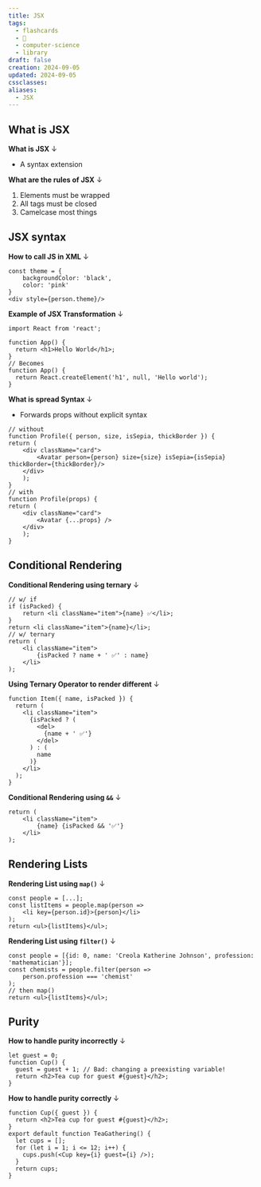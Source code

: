 ```yaml
---
title: JSX
tags:
  - flashcards
  - 🌱
  - computer-science
  - library
draft: false
creation: 2024-09-05
updated: 2024-09-05
cssclasses: 
aliases:
  - JSX
---
```

## What is JSX

**What is JSX**
↓
- A syntax extension
<!--SR:!2024-12-31,15,292-->

**What are the rules of JSX**
↓
1. Elements must be wrapped
2. All tags must be closed
3. Camelcase most things
<!--SR:!2025-01-01,16,292-->

## JSX syntax

**How to call JS in XML**
↓
```tsx
const theme = {
	backgroundColor: 'black',
	color: 'pink'
}
<div style={person.theme}/>
```
<!--SR:!2024-12-30,14,292-->

**Example of JSX Transformation**
↓
```tsx
import React from 'react';

function App() {
  return <h1>Hello World</h1>;
}
// Becomes
function App() {
  return React.createElement('h1', null, 'Hello world');
}
```
<!--SR:!2024-12-30,14,292-->

**What is spread Syntax**
↓
- Forwards props without explicit syntax
```tsx
// without
function Profile({ person, size, isSepia, thickBorder }) {  
return (  
	<div className="card">  
		<Avatar person={person} size={size} isSepia={isSepia} thickBorder={thickBorder}/>  
	</div>  
	);  
}
// with
function Profile(props) {  
return (  
	<div className="card">  
		<Avatar {...props} />  
	</div>  
	);  
}
```
<!--SR:!2024-12-30,14,292-->

## Conditional Rendering

**Conditional Rendering using ternary**
↓
```tsx
// w/ if
if (isPacked) {  
	return <li className="item">{name} ✅</li>;
}
return <li className="item">{name}</li>;
// w/ ternary
return (  
	<li className="item">  
		{isPacked ? name + ' ✅' : name}  
	</li>  
);
```
<!--SR:!2025-01-21,35,270-->

**Using Ternary Operator to render different**
↓
```tsx
function Item({ name, isPacked }) {
  return (
    <li className="item">
      {isPacked ? (
        <del>
          {name + ' ✅'}
        </del>
      ) : (
        name
      )}
    </li>
  );
}
```
<!--SR:!2025-01-01,16,292-->

**Conditional Rendering using `&&`**
↓
```tsx
return (  
	<li className="item">
		{name} {isPacked && '✅'}  
	</li>
);
```
<!--SR:!2025-01-01,16,292-->

## Rendering Lists

**Rendering List using `map()`**
↓
```tsx
const people = [...];
const listItems = people.map(person => 
	<li key={person.id}>{person}</li>
);
return <ul>{listItems}</ul>;
```
<!--SR:!2024-12-30,14,292-->

**Rendering List using `filter()`**
↓
```tsx
const people = [{id: 0, name: 'Creola Katherine Johnson', profession: 'mathematician'}];
const chemists = people.filter(person =>  
	person.profession === 'chemist'
);
// then map()
return <ul>{listItems}</ul>;
```
<!--SR:!2025-01-01,16,290-->

## Purity

**How to handle purity incorrectly**
↓
```tsx
let guest = 0;
function Cup() {
  guest = guest + 1; // Bad: changing a preexisting variable!
  return <h2>Tea cup for guest #{guest}</h2>;
}
```
<!--SR:!2024-12-31,15,292-->

**How to handle purity correctly**
↓
```tsx
function Cup({ guest }) {
  return <h2>Tea cup for guest #{guest}</h2>;
}
export default function TeaGathering() {
  let cups = [];
  for (let i = 1; i <= 12; i++) {
    cups.push(<Cup key={i} guest={i} />);
  }
  return cups;
}
```
<!--SR:!2024-12-31,15,292-->
